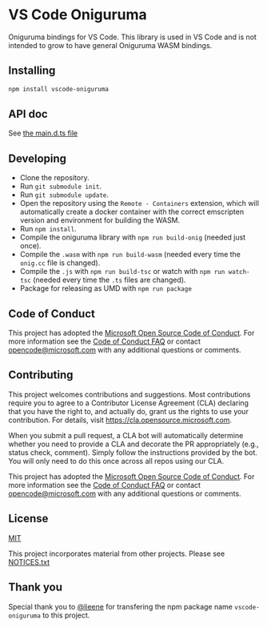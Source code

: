# VS Code Oniguruma

Oniguruma bindings for VS Code. This library is used in VS Code and is not intended to grow to have general Oniguruma WASM bindings.

## Installing

```sh
npm install vscode-oniguruma
```

## API doc

See [the main.d.ts file](./main.d.ts)

## Developing

* Clone the repository.
* Run `git submodule init`.
* Run `git submodule update`.
* Open the repository using the `Remote - Containers` extension, which will automatically create a docker container with the correct emscripten version and environment for building the WASM.
* Run `npm install`.
* Compile the oniguruma library with `npm run build-onig` (needed just once).
* Compile the `.wasm` with `npm run build-wasm` (needed every time the `onig.cc` file is changed).
* Compile the `.js` with `npm run build-tsc` or watch with `npm run watch-tsc` (needed every time the `.ts` files are changed).
* Package for releasing as UMD with `npm run package`

## Code of Conduct

This project has adopted the [Microsoft Open Source Code of Conduct](https://opensource.microsoft.com/codeofconduct/). For more information see the [Code of Conduct FAQ](https://opensource.microsoft.com/codeofconduct/faq/) or contact [opencode@microsoft.com](mailto:opencode@microsoft.com) with any additional questions or comments.

## Contributing

This project welcomes contributions and suggestions.  Most contributions require you to agree to a
Contributor License Agreement (CLA) declaring that you have the right to, and actually do, grant us
the rights to use your contribution. For details, visit https://cla.opensource.microsoft.com.

When you submit a pull request, a CLA bot will automatically determine whether you need to provide
a CLA and decorate the PR appropriately (e.g., status check, comment). Simply follow the instructions
provided by the bot. You will only need to do this once across all repos using our CLA.

This project has adopted the [Microsoft Open Source Code of Conduct](https://opensource.microsoft.com/codeofconduct/).
For more information see the [Code of Conduct FAQ](https://opensource.microsoft.com/codeofconduct/faq/) or
contact [opencode@microsoft.com](mailto:opencode@microsoft.com) with any additional questions or comments.

## License
[MIT](https://github.com/microsoft/vscode-oniguruma/blob/master/LICENSE.txt)

This project incorporates material from other projects. Please see [NOTICES.txt](https://github.com/microsoft/vscode-oniguruma/blob/master/NOTICES.txt)

## Thank you

Special thank you to [@lieene](https://github.com/lieene) for transfering the npm package name `vscode-oniguruma` to this project.
